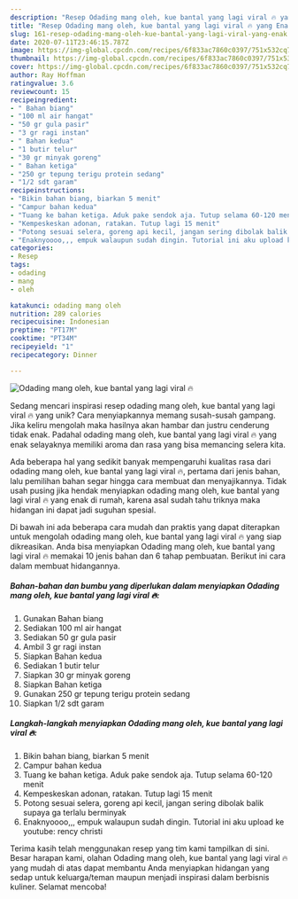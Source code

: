 ```yaml
---
description: "Resep Odading mang oleh, kue bantal yang lagi viral 🔥 yang Enak"
title: "Resep Odading mang oleh, kue bantal yang lagi viral 🔥 yang Enak"
slug: 161-resep-odading-mang-oleh-kue-bantal-yang-lagi-viral-yang-enak
date: 2020-07-11T23:46:15.787Z
image: https://img-global.cpcdn.com/recipes/6f833ac7860c0397/751x532cq70/odading-mang-oleh-kue-bantal-yang-lagi-viral-🔥-foto-resep-utama.jpg
thumbnail: https://img-global.cpcdn.com/recipes/6f833ac7860c0397/751x532cq70/odading-mang-oleh-kue-bantal-yang-lagi-viral-🔥-foto-resep-utama.jpg
cover: https://img-global.cpcdn.com/recipes/6f833ac7860c0397/751x532cq70/odading-mang-oleh-kue-bantal-yang-lagi-viral-🔥-foto-resep-utama.jpg
author: Ray Hoffman
ratingvalue: 3.6
reviewcount: 15
recipeingredient:
- " Bahan biang"
- "100 ml air hangat"
- "50 gr gula pasir"
- "3 gr ragi instan"
- " Bahan kedua"
- "1 butir telur"
- "30 gr minyak goreng"
- " Bahan ketiga"
- "250 gr tepung terigu protein sedang"
- "1/2 sdt garam"
recipeinstructions:
- "Bikin bahan biang, biarkan 5 menit"
- "Campur bahan kedua"
- "Tuang ke bahan ketiga. Aduk pake sendok aja. Tutup selama 60-120 menit"
- "Kempeskeskan adonan, ratakan. Tutup lagi 15 menit"
- "Potong sesuai selera, goreng api kecil, jangan sering dibolak balik supaya ga terlalu berminyak"
- "Enaknyoooo,,, empuk walaupun sudah dingin. Tutorial ini aku upload ke youtube: rency christi"
categories:
- Resep
tags:
- odading
- mang
- oleh

katakunci: odading mang oleh 
nutrition: 289 calories
recipecuisine: Indonesian
preptime: "PT17M"
cooktime: "PT34M"
recipeyield: "1"
recipecategory: Dinner

---
```



![Odading mang oleh, kue bantal yang lagi viral 🔥](https://img-global.cpcdn.com/recipes/6f833ac7860c0397/751x532cq70/odading-mang-oleh-kue-bantal-yang-lagi-viral-🔥-foto-resep-utama.jpg)

Sedang mencari inspirasi resep odading mang oleh, kue bantal yang lagi viral 🔥 yang unik? Cara menyiapkannya memang susah-susah gampang. Jika keliru mengolah maka hasilnya akan hambar dan justru cenderung tidak enak. Padahal odading mang oleh, kue bantal yang lagi viral 🔥 yang enak selayaknya memiliki aroma dan rasa yang bisa memancing selera kita.



Ada beberapa hal yang sedikit banyak mempengaruhi kualitas rasa dari odading mang oleh, kue bantal yang lagi viral 🔥, pertama dari jenis bahan, lalu pemilihan bahan segar hingga cara membuat dan menyajikannya. Tidak usah pusing jika hendak menyiapkan odading mang oleh, kue bantal yang lagi viral 🔥 yang enak di rumah, karena asal sudah tahu triknya maka hidangan ini dapat jadi suguhan spesial.


Di bawah ini ada beberapa cara mudah dan praktis yang dapat diterapkan untuk mengolah odading mang oleh, kue bantal yang lagi viral 🔥 yang siap dikreasikan. Anda bisa menyiapkan Odading mang oleh, kue bantal yang lagi viral 🔥 memakai 10 jenis bahan dan 6 tahap pembuatan. Berikut ini cara dalam membuat hidangannya.

<!--inarticleads1-->

##### Bahan-bahan dan bumbu yang diperlukan dalam menyiapkan Odading mang oleh, kue bantal yang lagi viral 🔥:

1. Gunakan  Bahan biang
1. Sediakan 100 ml air hangat
1. Sediakan 50 gr gula pasir
1. Ambil 3 gr ragi instan
1. Siapkan  Bahan kedua
1. Sediakan 1 butir telur
1. Siapkan 30 gr minyak goreng
1. Siapkan  Bahan ketiga
1. Gunakan 250 gr tepung terigu protein sedang
1. Siapkan 1/2 sdt garam




<!--inarticleads2-->

##### Langkah-langkah menyiapkan Odading mang oleh, kue bantal yang lagi viral 🔥:

1. Bikin bahan biang, biarkan 5 menit
1. Campur bahan kedua
1. Tuang ke bahan ketiga. Aduk pake sendok aja. Tutup selama 60-120 menit
1. Kempeskeskan adonan, ratakan. Tutup lagi 15 menit
1. Potong sesuai selera, goreng api kecil, jangan sering dibolak balik supaya ga terlalu berminyak
1. Enaknyoooo,,, empuk walaupun sudah dingin. Tutorial ini aku upload ke youtube: rency christi




Terima kasih telah menggunakan resep yang tim kami tampilkan di sini. Besar harapan kami, olahan Odading mang oleh, kue bantal yang lagi viral 🔥 yang mudah di atas dapat membantu Anda menyiapkan hidangan yang sedap untuk keluarga/teman maupun menjadi inspirasi dalam berbisnis kuliner. Selamat mencoba!
